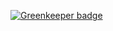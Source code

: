 

[![Greenkeeper badge](https://badges.greenkeeper.io/kumavis/eth-sourcemap-example.svg)](https://greenkeeper.io/)